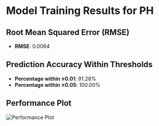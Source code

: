 # Model Training Results for PH

## Root Mean Squared Error (RMSE)
- **RMSE**: 0.0064

## Prediction Accuracy Within Thresholds
- **Percentage within ±0.01**: 91.28%
- **Percentage within ±0.05**: 100.00%

## Performance Plot
![Performance Plot](../imgs/PH.png)
